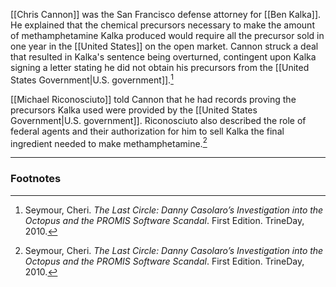 [[Chris Cannon]] was the San Francisco defense attorney for [[Ben Kalka]]. He explained that the chemical precursors necessary to make the amount of methamphetamine Kalka produced would require all the precursor sold in one year in the [[United States]] on the open market. Cannon struck a deal that resulted in Kalka's sentence being overturned, contingent upon Kalka signing a letter stating he did not obtain his precursors from the [[United States Government|U.S. government]].[^1]

[[Michael Riconosciuto]] told Cannon that he had records proving the precursors Kalka used were provided by the [[United States Government|U.S. government]]. Riconosciuto also described the role of federal agents and their authorization for him to sell Kalka the final ingredient needed to make methamphetamine.[^1]

---
### Footnotes

[^1]: Seymour, Cheri. *The Last Circle: Danny Casolaro’s Investigation into the Octopus and the PROMIS Software Scandal*. First Edition. TrineDay, 2010.